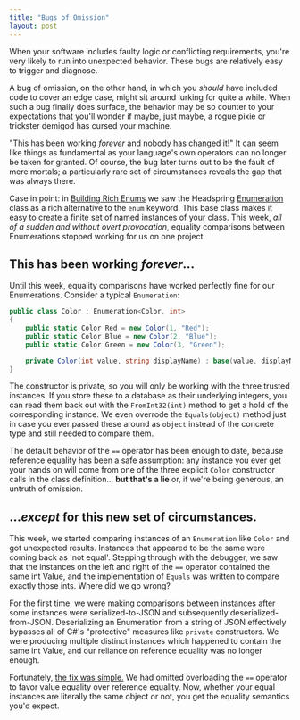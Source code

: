 ```yaml
---
title: "Bugs of Omission"
layout: post
---
```



When your software includes faulty logic or conflicting requirements, you're very likely to run into unexpected behavior.  These bugs are relatively easy to trigger and diagnose.

A bug of omission, on the other hand, in which you *should* have included code to cover an edge case, might sit around lurking for quite a while.  When such a bug finally does surface, the behavior may be so counter to your expectations  that you'll wonder if maybe, just maybe, a rogue pixie or trickster demigod has cursed your machine.

"This has been working *forever* and nobody has changed it!"  It can seem like things as fundamental as your language's own operators can no longer be taken for granted.  Of course, the bug later turns out to be the fault of mere mortals; a particularly rare set of circumstances reveals the gap that was always there.

Case in point: in <a href="http://patrick.lioi.net/2011/11/18/building-rich-enums/">Building Rich Enums</a> we saw the Headspring <a href="https://github.com/Headspringlabs/Enumeration">Enumeration</a> class as a rich alternative to the `enum` keyword.  This base class makes it easy to create a finite set of named instances of your class.  This week, *all of a sudden and without overt provocation*, equality comparisons between Enumerations stopped working for us on one project.

## This has been working *forever*...

Until this week, equality comparisons have worked perfectly fine for our Enumerations.  Consider a typical `Enumeration`:

```cs
public class Color : Enumeration<Color, int>
{
    public static Color Red = new Color(1, "Red");
    public static Color Blue = new Color(2, "Blue");
    public static Color Green = new Color(3, "Green");

    private Color(int value, string displayName) : base(value, displayName) { }
}
```

The constructor is private, so you will only be working with the three trusted instances.  If you store these to a database as their underlying integers, you can read them back out with the `FromInt32(int)` method to get a hold of the corresponding instance.  We even overrode the `Equals(object)` method just in case you ever passed these around as `object` instead of the concrete type and still needed to compare them.

The default behavior of the `==` operator has been enough to date, because reference equality has been a safe assumption: any instance you ever get your hands on will come from one of the three explicit `Color` constructor calls in the class definition... **but that's a lie** or, if we're being generous, an untruth of omission.

## ...*except* for this new set of circumstances.

This week, we started comparing instances of an `Enumeration` like `Color` and got unexpected results.  Instances that appeared to be the same were coming back as 'not equal'.  Stepping through with the debugger, we saw that the instances on the left and right of the `==` operator contained the same int Value, and the implementation of `Equals` was written to compare exactly those ints.  Where did we go wrong?

For the first time, we were making comparisons between instances after some instances were serialized-to-JSON and subsequently deserialized-from-JSON.  Deserializing an Enumeration from a string of JSON effectively bypasses all of C#'s "protective" measures like `private` constructors.  We were producing multiple distinct instances which happened to contain the same int Value, and our reliance on reference equality was no longer enough.

Fortunately, <a href="https://github.com/HeadspringLabs/Enumeration/commit/66afd7471f6588ce52653fa361c445815dc035fa">the fix was simple.</a>  We had omitted overloading the `==` operator to favor value equality over reference equality.  Now, whether your equal instances are literally the same object or not, you get the equality semantics you'd expect.
